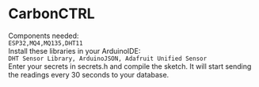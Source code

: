 # CarbonCTRL
Components needed:  
`ESP32,MQ4,MQ135,DHT11`  
Install these libraries in your ArduinoIDE:  
`DHT Sensor Library, ArduinoJSON, Adafruit Unified Sensor`  
Enter your secrets in secrets.h and compile the sketch.
It will start sending the readings every 30 seconds to your database.
